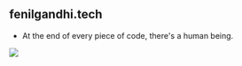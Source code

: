## fenilgandhi.tech

- At the end of every piece of code, there's a human being.

![](https://hits.seeyoufarm.com/api/count/incr/badge.svg?url=fenilgandhi.tech&title=Profile%20Views)